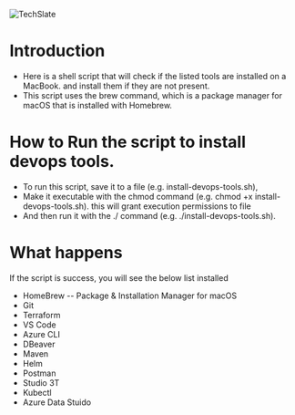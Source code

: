 ![TechSlate](../../global/images/ts.png)

# Introduction

- Here is a shell script that will check if the listed tools are installed on a MacBook. and install them if they are not present. 
- This script uses the brew command, which is a package manager for macOS that is installed with Homebrew.

# How to Run the script to install devops tools.

- To run this script, save it to a file (e.g. install-devops-tools.sh), <br>
- Make it executable with the chmod command (e.g. chmod +x install-devops-tools.sh). this will grant execution permissions to file <br>
- And then run it with the ./ command (e.g. ./install-devops-tools.sh).

# What happens

If the script is success, you will see the below list installed
- HomeBrew  -- Package & Installation Manager for macOS
- Git
- Terraform
- VS Code
- Azure CLI
- DBeaver
- Maven
- Helm
- Postman
- Studio 3T
- Kubectl
- Azure Data Stuido

